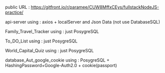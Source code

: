 public URL : https://gitfront.io/r/paramee/CUW8MffxCEys/fullstackNodeJS-practice/ <br>

api-server using : axios + localServer and Json Data (not use DatabaseSQL) <br>

Family_Travel_Tracker using : just PosygreSQL <br>

To_DO_List using : just PosygreSQL <br>

World_Capital_Quiz using : just PosygreSQL <br>

database_Aut_google_cookie using : PosygreSQL + HashingPassword+Google-Auth2.0 + cookie(passport)<br>
